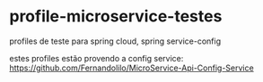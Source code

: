 # profile-microservice-testes

profiles de teste para spring cloud, spring service-config


estes profiles estão provendo a config service: https://github.com/Fernandolilo/MicroService-Api-Config-Service
